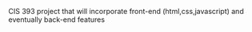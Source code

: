 CIS 393 project that will incorporate front-end (html,css,javascript) and eventually back-end features
